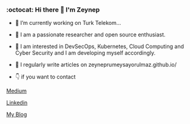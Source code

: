 ### :octocat: Hi there 👋 I'm Zeynep

- 🔭 I’m currently working on Turk Telekom...

- :star2: I am a passionate researcher and open source enthusiast.

- :muscle: I am interested in DevSecOps, Kubernetes, Cloud Computing and Cyber Security and I am developing myself accordingly.

- :memo: I regularly write articles on zeyneprumeysayorulmaz.github.io/

- :point_down: if you want to contact 

[Medium](https://medium.com/@zeyneprumeysayorulmaz)

[Linkedin](www.linkedin.com/in/zeynep-rumeysa-yorulmaz)

[My Blog](https://zeyneprumeysayorulmaz.github.io/)

